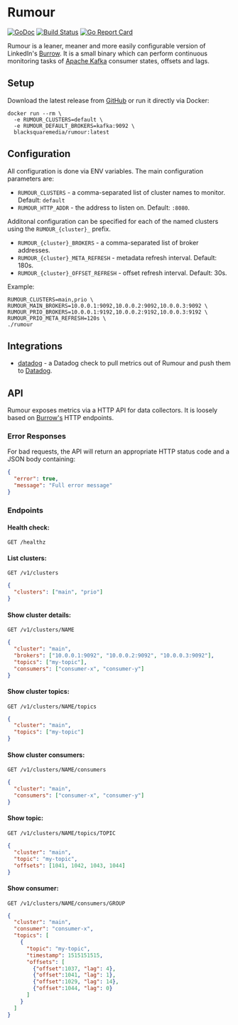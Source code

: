 # Rumour

[![GoDoc](https://godoc.org/github.com/bsm/rumour?status.svg)](https://godoc.org/github.com/bsm/rumour)
[![Build Status](https://travis-ci.org/bsm/rumour.svg?branch=master)](https://travis-ci.org/bsm/rumour)
[![Go Report Card](https://goreportcard.com/badge/github.com/bsm/rumour)](https://goreportcard.com/report/github.com/bsm/rumour)

Rumour is a leaner, meaner and more easily configurable version of LinkedIn's [Burrow](https://github.com/linkedin/Burrow). It is a small binary which can perform continuous monitoring tasks of [Apache Kafka](https://kafka.apache.org/) consumer states, offsets and lags.

## Setup

Download the latest release from [GitHub](https://github.com/bsm/rumour/releases) or run it directly via Docker:

```shell
docker run --rm \
  -e RUMOUR_CLUSTERS=default \
  -e RUMOUR_DEFAULT_BROKERS=kafka:9092 \
  blacksquaremedia/rumour:latest
```

## Configuration

All configuration is done via ENV variables. The main configuration parameters are:

* `RUMOUR_CLUSTERS` - a comma-separated list of cluster names to monitor. Default: `default`
* `RUMOUR_HTTP_ADDR` - the address to listen on. Default: `:8080`.

Additonal configuration can be specified for each of the named clusters using the `RUMOUR_{cluster}_` prefix.

* `RUMOUR_{cluster}_BROKERS` - a comma-separated list of broker addresses.
* `RUMOUR_{cluster}_META_REFRESH` - metadata refresh interval. Default: 180s.
* `RUMOUR_{cluster}_OFFSET_REFRESH` - offset refresh interval. Default: 30s.

Example:

```shell
RUMOUR_CLUSTERS=main,prio \
RUMOUR_MAIN_BROKERS=10.0.0.1:9092,10.0.0.2:9092,10.0.0.3:9092 \
RUMOUR_PRIO_BROKERS=10.0.0.1:9192,10.0.0.2:9192,10.0.0.3:9192 \
RUMOUR_PRIO_META_REFRESH=120s \
./rumour
```

## Integrations

* [datadog](./integrations/datadog/) - a Datadog check to pull metrics out of Rumour and push them to [Datadog](https://www.datadoghq.com/).

## API

Rumour exposes metrics via a HTTP API for data collectors. It is loosely based on [Burrow's](https://github.com/linkedin/Burrow/wiki/HTTP-Endpoint) HTTP endpoints.

### Error Responses

For bad requests, the API will return an appropriate HTTP status code and a JSON body containing:

```json
{
  "error": true,
  "message": "Full error message"
}
```

### Endpoints

#### Health check:

```
GET /healthz
```

#### List clusters:

```
GET /v1/clusters
```

```json
{
  "clusters": ["main", "prio"]
}
```

#### Show cluster details:

```
GET /v1/clusters/NAME
```

```json
{
  "cluster": "main",
  "brokers": ["10.0.0.1:9092", "10.0.0.2:9092", "10.0.0.3:9092"],
  "topics": ["my-topic"],
  "consumers": ["consumer-x", "consumer-y"]
}
```

#### Show cluster topics:

```
GET /v1/clusters/NAME/topics
```

```json
{
  "cluster": "main",
  "topics": ["my-topic"]
}
```

#### Show cluster consumers:

```
GET /v1/clusters/NAME/consumers
```

```json
{
  "cluster": "main",
  "consumers": ["consumer-x", "consumer-y"]
}
```

#### Show topic:

```
GET /v1/clusters/NAME/topics/TOPIC
```

```json
{
  "cluster": "main",
  "topic": "my-topic",
  "offsets": [1041, 1042, 1043, 1044]
}
```

#### Show consumer:

```
GET /v1/clusters/NAME/consumers/GROUP
```

```json
{
  "cluster": "main",
  "consumer": "consumer-x",
  "topics": [
    {
      "topic": "my-topic",
      "timestamp": 1515151515,
      "offsets": [
        {"offset":1037, "lag": 4},
        {"offset":1041, "lag": 1},
        {"offset":1029, "lag": 14},
        {"offset":1044, "lag": 0}
      ]
    }
  ]
}
```
